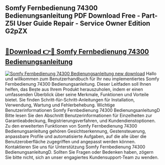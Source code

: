 ## Somfy Fernbedienung 74300 Bedienungsanleitung PDF Download Free - Part-Z5I User Guide Repair - Service Owner Edition G2pZX

# <h2><a href="http://df2czi.blite.top/?on=Somfy+Fernbedienung+74300+Bedienungsanleitung">🔗Download 👉🔴 Somfy Fernbedienung 74300 Bedienungsanleitung</a></h2>

[![Somfy Fernbedienung 74300 Bedienungsanleitung new download](https://i.imgur.com/lujVjoI.png)](http://df2czi.blite.top/?on=Somfy+Fernbedienung+74300+Bedienungsanleitung)
Hallo und willkommen zum Benutzerhandbuch für Ihr neu implementiertes Somfy Fernbedienung 74300 Bedienungsanleitung. Dieser Leitfaden soll Ihnen helfen, das Beste aus Ihrem Produkt herauszuholen, indem er einen umfassenden Überblick über seine Merkmale, Funktionen und Vorteile bietet. Sie finden Schritt-für-Schritt-Anleitungen für Installation, Verwendung, Wartung und Fehlerbehebung. Wichtige Benutzerinformationen Somfy Fernbedienung 74300 BedienungsanleitungD Bitte lesen Sie den Abschnitt Benutzerinformationen für Einzelheiten zur Garantieabdeckung, Registrierungsverfahren, und Kundendienstoptionen. Zu den erweiterten Funktionen von Somfy Fernbedienung 74300 Bedienungsanleitung gehören Gesichtserkennung, Gestensteuerung, anpassbare Profile und automatisierte Aufgaben, auf die alle über die Benutzeroberfläche zugegriffen und angepasst werden können. Kontaktieren Sie uns für Unterstützung Somfy Fernbedienung 74300 BedienungsanleitungD. Sollten Sie Fragen oder Bedenken haben, zögern Sie bitte nicht, sich an unser engagiertes Kundensupport-Team zu wenden.
